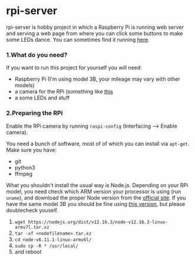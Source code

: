 # rpi-server
rpi-server is hobby project in which a Raspberry Pi is running web server and serving a web page from where you can click some buttons to make some LEDs dance. You can sometimes find it running [here](http://tyrvainen.hopto.org:3001/build).

### 1.What do you need?
If you want to run this project for yourself you will need:
* Raspberry Pi (I'm using model 3B, your mileage may vary with other models)
* a camera for the RPi (something like [this](https://www.raspberrypi.org/products/camera-module-v2/)
* a some LEDs and stuff

### 2.Preparing the RPi
Enable the RPi camera by running `raspi-config` (Interfacing --> Enable camera).

You need a bunch of software, most of of which you can install via `apt-get`. Make sure you have:
* git
* python3
* ffmpeg

What you shouldn't install the usual way is Node.js. Depending on your RPi model, you need check which ARM version your processor is using (run `uname`), and download the proper Node version from the [official site](https://nodejs.org/en/download/). If you have the same model 3B you should be fine using [this version](https://nodejs.org/dist/v12.16.3/node-v12.16.3-linux-armv7l.tar.xz), but please doublecheck youself.

1. `wget https://nodejs.org/dist/v12.16.3/node-v12.16.3-linux-armv7l.tar.xz`
1. `tar -xf <nodefilename>.tar.xz`
1. `cd node-v6.11.1-linux-armv6l/`
1. `sudo cp -R * /usr/local/`
1. and reboot

